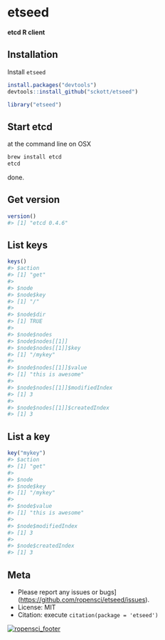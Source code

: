 etseed
========



__etcd R client__

## Installation

Install `etseed`


```r
install.packages("devtools")
devtools::install_github("sckott/etseed")
```


```r
library("etseed")
```

## Start etcd

at the command line on OSX

```sh
brew install etcd
etcd
```

done.

## Get version


```r
version()
#> [1] "etcd 0.4.6"
```

## List keys


```r
keys()
#> $action
#> [1] "get"
#> 
#> $node
#> $node$key
#> [1] "/"
#> 
#> $node$dir
#> [1] TRUE
#> 
#> $node$nodes
#> $node$nodes[[1]]
#> $node$nodes[[1]]$key
#> [1] "/mykey"
#> 
#> $node$nodes[[1]]$value
#> [1] "this is awesome"
#> 
#> $node$nodes[[1]]$modifiedIndex
#> [1] 3
#> 
#> $node$nodes[[1]]$createdIndex
#> [1] 3
```

## List a key


```r
key("mykey")
#> $action
#> [1] "get"
#> 
#> $node
#> $node$key
#> [1] "/mykey"
#> 
#> $node$value
#> [1] "this is awesome"
#> 
#> $node$modifiedIndex
#> [1] 3
#> 
#> $node$createdIndex
#> [1] 3
```

## Meta

* Please report any issues or bugs](https://github.com/ropensci/etseed/issues).
* License: MIT
* Citation: execute `citation(package = 'etseed')`

[![ropensci_footer](http://ropensci.org/public_images/github_footer.png)](http://ropensci.org)
